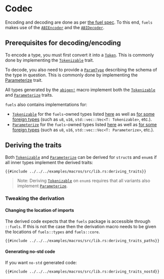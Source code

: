 # Codec

Encoding and decoding are done as per [the fuel spec](https://docs.fuel.network/docs/specs/abi/argument-encoding/). To this end, `fuels` makes use of the [`ABIEncoder`](https://docs.rs/fuels/latest/fuels/core/codec/struct.ABIEncoder.html) and the [`ABIDecoder`](https://docs.rs/fuels/latest/fuels/core/codec/struct.ABIDecoder.html).

## Prerequisites for decoding/encoding

To encode a type, you must first convert it into a [`Token`](https://docs.rs/fuels/latest/fuels/types/enum.Token.html). This is commonly done by implementing the [`Tokenizable`](https://docs.rs/fuels/latest/fuels/core/traits/trait.Tokenizable.html) trait.

To decode, you also need to provide a [`ParamType`](https://docs.rs/fuels/latest/fuels/types/param_types/enum.ParamType.html) describing the schema of the type in question. This is commonly done by implementing the [Parameterize](https://docs.rs/fuels/latest/fuels/core/traits/trait.Parameterize.html) trait.

All types generated by the [`abigen!`](../abigen/index.md) macro implement both the [`Tokenizable`](https://docs.rs/fuels/latest/fuels/core/traits/trait.Tokenizable.html) and [`Parameterize`](https://docs.rs/fuels/latest/fuels/core/traits/trait.Parameterize.html) traits.

`fuels` also contains implementations for:

- [`Tokenizable`](https://docs.rs/fuels/latest/fuels/core/traits/trait.Tokenizable.html) for the `fuels`-owned types listed [here](https://docs.rs/fuels/latest/fuels/core/traits/trait.Tokenizable.html#implementors) as well as [for some foreign types](https://docs.rs/fuels/latest/fuels/core/traits/trait.Tokenizable.html#foreign-impls) (such as `u8`, `u16`, `std::vec::Vec<T: Tokenizable>`, etc.).
- [`Parameterize`](https://docs.rs/fuels/latest/fuels/core/traits/trait.Parameterize.html) for the `fuels`-owned types listed [here](https://docs.rs/fuels/latest/fuels/core/traits/trait.Parameterize.html#implementors) as well as [for some foreign types](https://docs.rs/fuels/latest/fuels/core/traits/trait.Parameterize.html#foreign-impls) (such as `u8`, `u16`, `std::vec::Vec<T: Parameterize>`, etc.).

## Deriving the traits

Both [`Tokenizable`](https://docs.rs/fuels/latest/fuels/core/traits/trait.Tokenizable.html) and [`Parameterize`](https://docs.rs/fuels/latest/fuels/core/traits/trait.Parameterize.html) can be derived for `struct`s and `enum`s if all inner types implement the derived traits:

```rust,ignore
{{#include ../../../examples/macros/src/lib.rs:deriving_traits}}
```

> Note:
> Deriving [`Tokenizable`](https://docs.rs/fuels/latest/fuels/core/traits/trait.Tokenizable.html) on `enum`s requires that all variants also implement [`Parameterize`](https://docs.rs/fuels/latest/fuels/core/traits/trait.Parameterize.html).

### Tweaking the derivation

#### Changing the location of imports

The derived code expects that the `fuels` package is accessible through `::fuels`. If this is not the case then the derivation macro needs to be given the locations of `fuels::types` and `fuels::core`.

```rust,ignore
{{#include ../../../examples/macros/src/lib.rs:deriving_traits_paths}}
```

#### Generating no-std code

If you want `no-std` generated code:

```rust,ignore
{{#include ../../../examples/macros/src/lib.rs:deriving_traits_nostd}}
```
